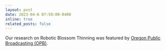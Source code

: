 ```yaml
---
layout: post
date: 2023-04-6 07:59:00-0400
inline: true
related_posts: false
---
```


Our research on Robotic Blossom Thinning was featured by [Oregon Public Broadcasting (OPB)](https://www.opb.org/article/2023/04/06/northwest-oregon-apple-washington-farm-harvest-robots-robotics-orchards-agriculture-technology/).
<!-- A simple inline announcement with Markdown emoji! :sparkles: :smile: -->
